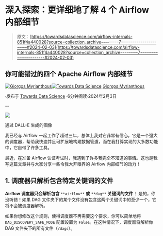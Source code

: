 # 深入探索：更详细地了解 4 个 Airflow 内部细节

> 原文：[https://towardsdatascience.com/airflow-internals-851f4a440028?source=collection_archive---------7-----------------------#2024-02-03](https://towardsdatascience.com/airflow-internals-851f4a440028?source=collection_archive---------7-----------------------#2024-02-03)

## 你可能错过的四个 Apache Airflow 内部细节

[](https://gmyrianthous.medium.com/?source=post_page---byline--851f4a440028--------------------------------)[![Giorgos Myrianthous](../Images/ff4b116e4fb9a095ce45eb064fde5af3.png)](https://gmyrianthous.medium.com/?source=post_page---byline--851f4a440028--------------------------------)[](https://towardsdatascience.com/?source=post_page---byline--851f4a440028--------------------------------)[![Towards Data Science](../Images/a6ff2676ffcc0c7aad8aaf1d79379785.png)](https://towardsdatascience.com/?source=post_page---byline--851f4a440028--------------------------------) [Giorgos Myrianthous](https://gmyrianthous.medium.com/?source=post_page---byline--851f4a440028--------------------------------)

·发布于 [Towards Data Science](https://towardsdatascience.com/?source=post_page---byline--851f4a440028--------------------------------) ·6分钟阅读·2024年2月3日

--

![](../Images/1269d9de6e00493515bf3f1a54dd25ab.png)

通过 DALL-E 生成的图像

我已经与 Airflow 一起工作了超过三年，总体上我对它非常有信心。它是一个强大的调度器，帮助我快速并且可扩展地构建数据管道，而在我打算实现的大多数功能中，它自带了许多工具。

最近，在准备 Airflow 认证考试时，我遇到了许多我完全不知道的事情。这也是我写这篇文章并与大家分享一些令我大开眼界的 Airflow 内部细节的动力！

## 1\. 调度器只解析包含特定关键词的文件

**Airflow 调度器只会解析包含** `**airflow**` **或** `**dag**` **关键词的文件！** 是的，你没听错！如果 DAG 文件夹下的某个文件没有包含这两个关键词中的至少一个，它将不会被调度器解析。

如果你想修改这个规则，使得调度器不再需要这个要求，你可以简单地将 `DAG_DISCOVERY_SAFE_MODE` 配置设置为 `False`。在这种情况下，调度器将解析你 DAG 文件夹下的所有文件（`/dags`）。
